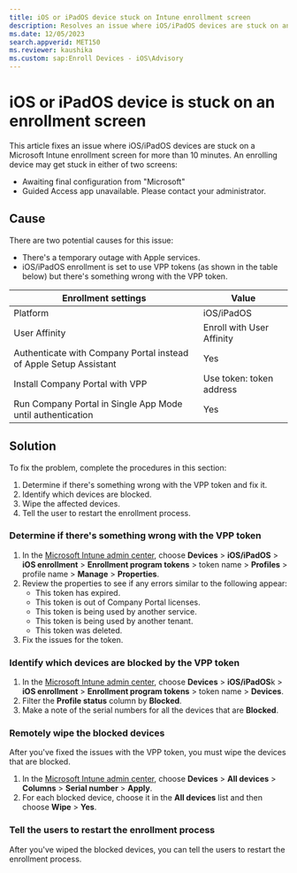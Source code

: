 ```yaml
---
title: iOS or iPadOS device stuck on Intune enrollment screen
description: Resolves an issue where iOS/iPadOS devices are stuck on an enrollment screen during Microsoft Intune enrollment.
ms.date: 12/05/2023
search.appverid: MET150
ms.reviewer: kaushika
ms.custom: sap:Enroll Devices - iOS\Advisory
---
```


# iOS or iPadOS device is stuck on an enrollment screen

This article fixes an issue where iOS/iPadOS devices are stuck on a Microsoft Intune enrollment screen for more than 10 minutes. An enrolling device may get stuck in either of two screens:

- Awaiting final configuration from "Microsoft"
- Guided Access app unavailable. Please contact your administrator.

## Cause

There are two potential causes for this issue:

- There's a temporary outage with Apple services.
- iOS/iPadOS enrollment is set to use VPP tokens (as shown in the table below) but there's something wrong with the VPP token.

| Enrollment settings | Value |
| ---- | ---- |
| Platform | iOS/iPadOS |
| User Affinity | Enroll with User Affinity |
|Authenticate with Company Portal instead of Apple Setup Assistant | Yes |
| Install Company Portal with VPP | Use token: token address |
| Run Company Portal in Single App Mode until authentication | Yes |

## Solution

To fix the problem, complete the procedures in this section:

1. Determine if there's something wrong with the VPP token and fix it.
2. Identify which devices are blocked.
3. Wipe the affected devices.
4. Tell the user to restart the enrollment process.

### Determine if there's something wrong with the VPP token

1. In the [Microsoft Intune admin center](https://go.microsoft.com/fwlink/?linkid=2109431), choose **Devices** > **iOS/iPadOS** > **iOS enrollment** > **Enrollment program tokens** > token name > **Profiles** > profile name > **Manage** > **Properties**.
2. Review the properties to see if any errors similar to the following appear:
    - This token has expired.
    - This token is out of Company Portal licenses.
    - This token is being used by another service.
    - This token is being used by another tenant.
    - This token was deleted.
3. Fix the issues for the token.

### Identify which devices are blocked by the VPP token

1. In the [Microsoft Intune admin center](https://go.microsoft.com/fwlink/?linkid=2109431), choose **Devices** > **iOS/iPadOS**k > **iOS enrollment** > **Enrollment program tokens** > token name > **Devices**.
2. Filter the **Profile status** column by **Blocked**.
3. Make a note of the serial numbers for all the devices that are **Blocked**.

### Remotely wipe the blocked devices

After you've fixed the issues with the VPP token, you must wipe the devices that are blocked.

1. In the [Microsoft Intune admin center](https://go.microsoft.com/fwlink/?linkid=2109431), choose **Devices** > **All devices** > **Columns** > **Serial number** > **Apply**.
2. For each blocked device, choose it in the **All devices** list and then choose **Wipe** > **Yes**.

### Tell the users to restart the enrollment process

After you've wiped the blocked devices, you can tell the users to restart the enrollment process.
